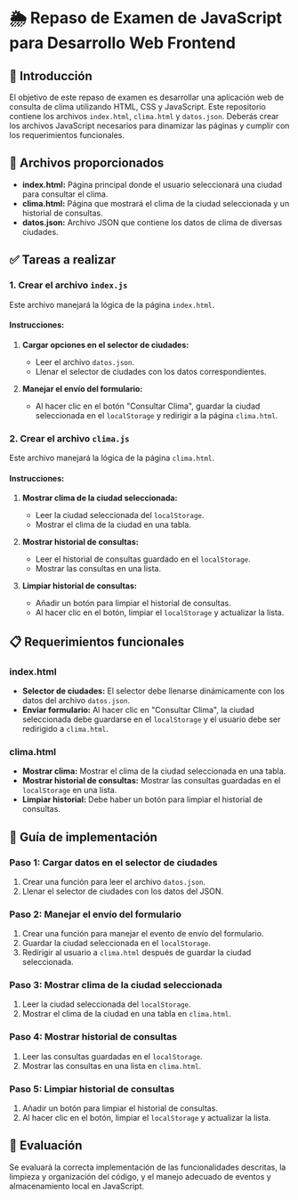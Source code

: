 # 🌦️ Repaso de Examen de JavaScript para Desarrollo Web Frontend

## 📝 Introducción

El objetivo de este repaso de examen es desarrollar una aplicación web de consulta de clima utilizando HTML, CSS y JavaScript. Este repositorio contiene los archivos `index.html`, `clima.html` y `datos.json`. Deberás crear los archivos JavaScript necesarios para dinamizar las páginas y cumplir con los requerimientos funcionales.

## 📂 Archivos proporcionados

- **index.html:** Página principal donde el usuario seleccionará una ciudad para consultar el clima.
- **clima.html:** Página que mostrará el clima de la ciudad seleccionada y un historial de consultas.
- **datos.json:** Archivo JSON que contiene los datos de clima de diversas ciudades.

## ✅ Tareas a realizar

### 1. Crear el archivo `index.js`

Este archivo manejará la lógica de la página `index.html`.

#### Instrucciones:

1. **Cargar opciones en el selector de ciudades:**
    - Leer el archivo `datos.json`.
    - Llenar el selector de ciudades con los datos correspondientes.

2. **Manejar el envío del formulario:**
    - Al hacer clic en el botón "Consultar Clima", guardar la ciudad seleccionada en el `localStorage` y redirigir a la página `clima.html`.

### 2. Crear el archivo `clima.js`

Este archivo manejará la lógica de la página `clima.html`.

#### Instrucciones:

1. **Mostrar clima de la ciudad seleccionada:**
    - Leer la ciudad seleccionada del `localStorage`.
    - Mostrar el clima de la ciudad en una tabla.

2. **Mostrar historial de consultas:**
    - Leer el historial de consultas guardado en el `localStorage`.
    - Mostrar las consultas en una lista.

3. **Limpiar historial de consultas:**
    - Añadir un botón para limpiar el historial de consultas.
    - Al hacer clic en el botón, limpiar el `localStorage` y actualizar la lista.

## 📋 Requerimientos funcionales

### index.html
- **Selector de ciudades:** El selector debe llenarse dinámicamente con los datos del archivo `datos.json`.
- **Enviar formulario:** Al hacer clic en "Consultar Clima", la ciudad seleccionada debe guardarse en el `localStorage` y el usuario debe ser redirigido a `clima.html`.

### clima.html
- **Mostrar clima:** Mostrar el clima de la ciudad seleccionada en una tabla.
- **Mostrar historial de consultas:** Mostrar las consultas guardadas en el `localStorage` en una lista.
- **Limpiar historial:** Debe haber un botón para limpiar el historial de consultas.

## 🚀 Guía de implementación

### Paso 1: Cargar datos en el selector de ciudades

1. Crear una función para leer el archivo `datos.json`.
2. Llenar el selector de ciudades con los datos del JSON.

### Paso 2: Manejar el envío del formulario

1. Crear una función para manejar el evento de envío del formulario.
2. Guardar la ciudad seleccionada en el `localStorage`.
3. Redirigir al usuario a `clima.html` después de guardar la ciudad seleccionada.

### Paso 3: Mostrar clima de la ciudad seleccionada

1. Leer la ciudad seleccionada del `localStorage`.
2. Mostrar el clima de la ciudad en una tabla en `clima.html`.

### Paso 4: Mostrar historial de consultas

1. Leer las consultas guardadas en el `localStorage`.
2. Mostrar las consultas en una lista en `clima.html`.

### Paso 5: Limpiar historial de consultas

1. Añadir un botón para limpiar el historial de consultas.
2. Al hacer clic en el botón, limpiar el `localStorage` y actualizar la lista.

## 🧪 Evaluación

Se evaluará la correcta implementación de las funcionalidades descritas, la limpieza y organización del código, y el manejo adecuado de eventos y almacenamiento local en JavaScript.
